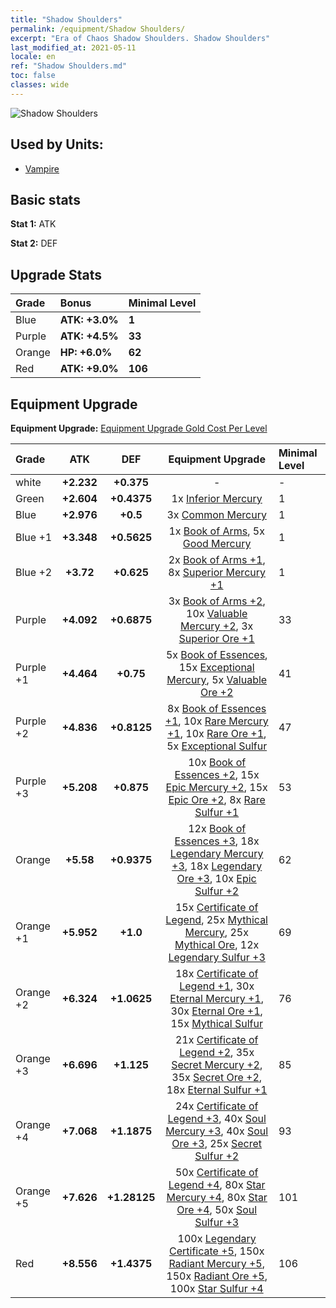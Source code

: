 ```yaml
---
title: "Shadow Shoulders"
permalink: /equipment/Shadow Shoulders/
excerpt: "Era of Chaos Shadow Shoulders. Shadow Shoulders"
last_modified_at: 2021-05-11
locale: en
ref: "Shadow Shoulders.md"
toc: false
classes: wide
---
```


  ![Shadow Shoulders](/images/e/e_3043.png)

## Used by Units:

* [Vampire](/units/Vampire/) 


## Basic stats
 **Stat 1:** ATK

 **Stat 2:** DEF

## Upgrade Stats

  |     Grade    |   Bonus | Minimal Level | 
  |:-------------|:--------|:--------------| 
  | Blue | **ATK: +3.0%** | **1** | 
  | Purple | **ATK: +4.5%** | **33** | 
  | Orange | **HP: +6.0%** | **62** | 
  | Red | **ATK: +9.0%** | **106** | 


## Equipment Upgrade
 **Equipment Upgrade:** [Equipment Upgrade Gold Cost Per Level](/equipment/EquipmentUpgradeCostPerLevel/) 

  |          Grade      | ATK | DEF | Equipment Upgrade | Minimal Level |
  |:--------------------|:---------:|:---------:|:----------------:|:--------------|
  | white | **+2.232** | **+0.375** | - | - |
  | Green | **+2.604** | **+0.4375** | 1x [Inferior Mercury](/Items/mat_2/) | 1 |
  | Blue | **+2.976** | **+0.5** | 3x [Common Mercury](/Items/mat_8/) | 1 |
  | Blue +1 | **+3.348** | **+0.5625** | 1x [Book of Arms](/Items/mat_18/), 5x [Good Mercury](/Items/mat_14/) | 1 |
  | Blue +2 | **+3.72** | **+0.625** | 2x [Book of Arms +1](/Items/mat_25/), 8x [Superior Mercury +1](/Items/mat_21/) | 1 |
  | Purple | **+4.092** | **+0.6875** | 3x [Book of Arms +2](/Items/mat_32/), 10x [Valuable Mercury +2](/Items/mat_28/), 3x [Superior Ore +1](/Items/mat_19/) | 33 |
  | Purple +1 | **+4.464** | **+0.75** | 5x [Book of Essences](/Items/mat_39/), 15x [Exceptional Mercury](/Items/mat_35/), 5x [Valuable Ore +2](/Items/mat_26/) | 41 |
  | Purple +2 | **+4.836** | **+0.8125** | 8x [Book of Essences +1](/Items/mat_46/), 10x [Rare Mercury +1](/Items/mat_42/), 10x [Rare Ore +1](/Items/mat_40/), 5x [Exceptional Sulfur](/Items/mat_36/) | 47 |
  | Purple +3 | **+5.208** | **+0.875** | 10x [Book of Essences +2](/Items/mat_53/), 15x [Epic Mercury +2](/Items/mat_49/), 15x [Epic Ore +2](/Items/mat_47/), 8x [Rare Sulfur +1](/Items/mat_43/) | 53 |
  | Orange | **+5.58** | **+0.9375** | 12x [Book of Essences +3](/Items/mat_60/), 18x [Legendary Mercury +3](/Items/mat_56/), 18x [Legendary Ore +3](/Items/mat_54/), 10x [Epic Sulfur +2](/Items/mat_50/) | 62 |
  | Orange +1 | **+5.952** | **+1.0** | 15x [Certificate of Legend](/Items/mat_67/), 25x [Mythical Mercury](/Items/mat_63/), 25x [Mythical Ore](/Items/mat_61/), 12x [Legendary Sulfur +3](/Items/mat_57/) | 69 |
  | Orange +2 | **+6.324** | **+1.0625** | 18x [Certificate of Legend +1](/Items/mat_74/), 30x [Eternal Mercury +1](/Items/mat_70/), 30x [Eternal Ore +1](/Items/mat_68/), 15x [Mythical Sulfur](/Items/mat_64/) | 76 |
  | Orange +3 | **+6.696** | **+1.125** | 21x [Certificate of Legend +2](/Items/mat_81/), 35x [Secret Mercury +2](/Items/mat_77/), 35x [Secret Ore +2](/Items/mat_75/), 18x [Eternal Sulfur +1](/Items/mat_71/) | 85 |
  | Orange +4 | **+7.068** | **+1.1875** | 24x [Certificate of Legend +3](/Items/mat_88/), 40x [Soul Mercury +3](/Items/mat_84/), 40x [Soul Ore +3](/Items/mat_82/), 25x [Secret Sulfur +2](/Items/mat_78/) | 93 |
  | Orange +5 | **+7.626** | **+1.28125** | 50x [Certificate of Legend +4](/Items/mat_95/), 80x [Star Mercury +4](/Items/mat_91/), 80x [Star Ore +4](/Items/mat_89/), 50x [Soul Sulfur +3](/Items/mat_85/) | 101 |
  | Red | **+8.556** | **+1.4375** | 100x [Legendary Certificate +5](/Items/mat_102/), 150x [Radiant Mercury +5](/Items/mat_98/), 150x [Radiant Ore +5](/Items/mat_96/), 100x [Star Sulfur +4](/Items/mat_92/) | 106 |

